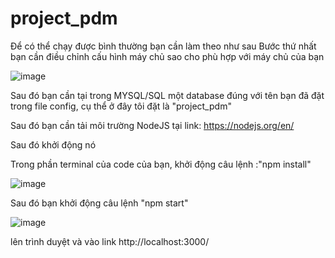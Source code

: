 # project_pdm
Để có thể chạy được bình thường bạn cần làm theo như sau
Bước thứ nhất bạn cần điều chỉnh cấu hình máy chủ sao cho phù hợp với máy chủ của bạn

![image](https://user-images.githubusercontent.com/91869278/168474020-c684d096-3559-4557-926b-1a9262078b5b.png)

Sau đó bạn cần tại trong MYSQL/SQL một database đúng với tên bạn đã đặt trong file config, cụ thể ở đây tôi đặt là "project_pdm"

Sau đó bạn cần tải môi trường NodeJS tại link: https://nodejs.org/en/

Sau đó khởi động nó

Trong phần terminal của code của bạn, khởi động câu lệnh :"npm install"

![image](https://user-images.githubusercontent.com/91869278/168474195-f66ce86b-81bd-49cd-9513-5dc7ee9704d4.png)

Sau đó bạn khởi động câu lệnh "npm start"

![image](https://user-images.githubusercontent.com/91869278/168474200-5d761e49-fa3d-4f39-b7fb-7d1d0f3c50dc.png)

lên trình duyệt và vào link http://localhost:3000/

